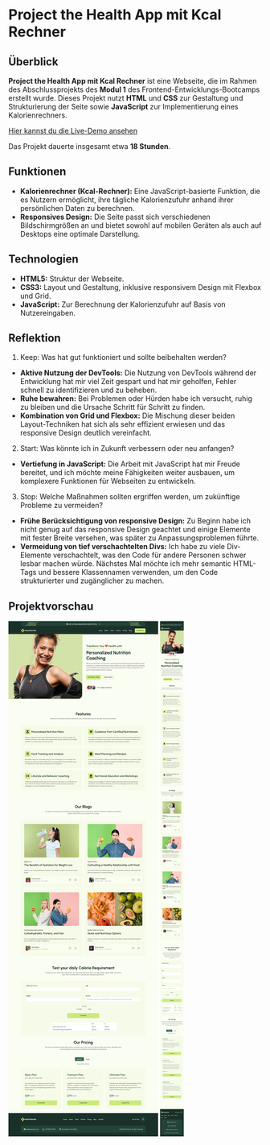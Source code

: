# Project the Health App mit Kcal Rechner

## Überblick

**Project the Health App mit Kcal Rechner** ist eine Webseite, die im Rahmen des Abschlussprojekts des **Modul 1** des Frontend-Entwicklungs-Bootcamps erstellt wurde. Dieses Projekt nutzt **HTML** und **CSS** zur Gestaltung und Strukturierung der Seite sowie **JavaScript** zur Implementierung eines Kalorienrechners.

[Hier kannst du die Live-Demo ansehen](https://manonsfoto.github.io/Project_Health_App-Modul1_Abschlussprojekt-/)

Das Projekt dauerte insgesamt etwa **18 Stunden**.

## Funktionen

- **Kalorienrechner (Kcal-Rechner):** Eine JavaScript-basierte Funktion, die es Nutzern ermöglicht, ihre tägliche Kalorienzufuhr anhand ihrer persönlichen Daten zu berechnen.
- **Responsives Design:** Die Seite passt sich verschiedenen Bildschirmgrößen an und bietet sowohl auf mobilen Geräten als auch auf Desktops eine optimale Darstellung.

## Technologien

- **HTML5:** Struktur der Webseite.
- **CSS3:** Layout und Gestaltung, inklusive responsivem Design mit Flexbox und Grid.
- **JavaScript:** Zur Berechnung der Kalorienzufuhr auf Basis von Nutzereingaben.

## Reflektion

1. Keep: Was hat gut funktioniert und sollte beibehalten werden?

- **Aktive Nutzung der DevTools:** Die Nutzung von DevTools während der Entwicklung hat mir viel Zeit gespart und hat mir geholfen, Fehler schnell zu identifizieren und zu beheben.
- **Ruhe bewahren:** Bei Problemen oder Hürden habe ich versucht, ruhig zu bleiben und die Ursache Schritt für Schritt zu finden.
- **Kombination von Grid und Flexbox:** Die Mischung dieser beiden Layout-Techniken hat sich als sehr effizient erwiesen und das responsive Design deutlich vereinfacht.

2. Start: Was könnte ich in Zukunft verbessern oder neu anfangen?

- **Vertiefung in JavaScript:** Die Arbeit mit JavaScript hat mir Freude bereitet, und ich möchte meine Fähigkeiten weiter ausbauen, um komplexere Funktionen für Webseiten zu entwickeln.

3. Stop: Welche Maßnahmen sollten ergriffen werden, um zukünftige Probleme zu vermeiden?

- **Frühe Berücksichtigung von responsive Design:** Zu Beginn habe ich nicht genug auf das responsive Design geachtet und einige Elemente mit fester Breite versehen, was später zu Anpassungsproblemen führte.
- **Vermeidung von tief verschachtelten Divs:** Ich habe zu viele Div-Elemente verschachtelt, was den Code für andere Personen schwer lesbar machen würde. Nächstes Mal möchte ich mehr semantic HTML-Tags und bessere Klassennamen verwenden, um den Code strukturierter und zugänglicher zu machen.

## Projektvorschau

![Desktop Vorschau](./assets/img/HomePage-Desktop.png)
![Mobile Vorschau](./assets/img/HomePage-Mobile.png)
